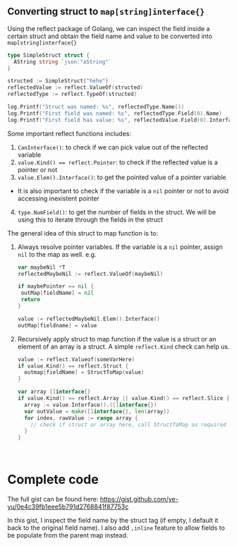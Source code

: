 Converting struct to `map[string]interface{}`
---

Using the reflect package of Golang, we can inspect the field inside a certain struct and obtain
the field name and value to be converted into `map[string]interface{}`

```go
type SimpleStruct struct {
  AString string `json:"aString"`
}

structed := SimpleStruct{"hehe"}
reflectedValue := reflect.ValueOf(structed)
reflectedType := reflect.TypeOf(structed)

log.Printf("Struct was named: %s", reflectedType.Name())
log.Printf("First field was named: %s", reflectedType.Field(0).Name)
log.Printf("First field has value: %s", reflectedValue.Field(0).Interface())
```

Some important reflect functions includes:
1. `CanInterface()`: to check if we can pick value out of the reflected variable
2. `value.Kind() == reflect.Pointer`: to check if the reflected value is a pointer or not
3. `value.Elem().Interface()`: to get the pointed value of a pointer variable
  - It is also important to check if the variable is a `nil` pointer or not to avoid accessing inexistent pointer
4. `type.NumField()`: to get the number of fields in the struct. We will be using this to iterate through the fields in the struct

The general idea of this struct to map function is to:
1. Always resolve pointer variables. If the variable is a `nil` pointer, assign `nil` to the map as well. e.g.
   ```go
   var maybeNil *T
   reflectedMaybeNil := reflect.ValueOf(maybeNil)

   if maybePointer == nil {
    outMap[fieldName] = nil
    return
   }

   value := reflectedMaybeNil.Elem().Interface()
   outMap[fieldname] = value
   ```
2. Recursively apply struct to map function if the value is a struct or an element of an array is a struct. A simple `reflect.Kind` check can help us.
   ```go
   value := reflect.Valueof(someVarHere)
   if value.Kind() == reflect.Struct {
     outmap[fieldName] = StructToMap(value)
   }

   var array []interface{}
   if value.Kind() == reflect.Array || value.Kind() == reflect.Slice {
     array := value.Interface().([]interface{})
     var outValue = make([]interface{}, len(array))
     for index, rawValue := range array {
       // check if struct or array here, call StructToMap as required
     }
   }

<br>

# Complete code

The full gist can be found here: https://gist.github.com/ye-yu/0e4c39fb1eee5b791d2768841f87753c

In this gist, I inspect the field name by the struct tag (if empty, I default it back to the original field name). I also add `,inline` feature to allow fields to be populate from the parent map instead.